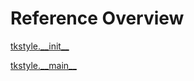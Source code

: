 
# Reference Overview

[tkstyle.\_\_init\_\_](https://github.com/pyrustic/tkstyle/blob/master/docs/reference/content/tkstyle.\_\_init\_\_.md#tkstyle\_\_init\_\_) 
<br>
 

[tkstyle.\_\_main\_\_](https://github.com/pyrustic/tkstyle/blob/master/docs/reference/content/tkstyle.\_\_main\_\_.md#tkstyle\_\_main\_\_) 
<br>
 
